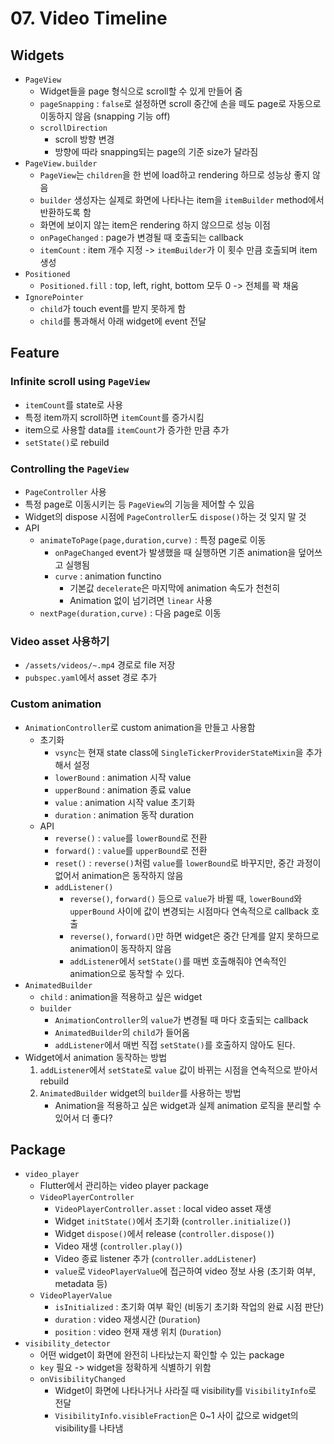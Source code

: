 # 07. Video Timeline

## Widgets

- `PageView`
  - Widget들을 page 형식으로 scroll할 수 있게 만들어 줌
  - `pageSnapping` : `false`로 설정하면 scroll 중간에 손을 떼도 page로 자동으로 이동하지 않음 (snapping 기능 off)
  - `scrollDirection`
    - scroll 방향 변경
    - 방향에 따라 snapping되는 page의 기준 size가 달라짐
- `PageView.builder`
  - `PageView`는 `children`을 한 번에 load하고 rendering 하므로 성능상 좋지 않음
  - `builder` 생성자는 실제로 화면에 나타나는 item을 `itemBuilder` method에서 반환하도록 함
  - 화면에 보이지 않는 item은 rendering 하지 않으므로 성능 이점
  - `onPageChanged` : page가 변경될 때 호출되는 callback
  - `itemCount` : item 개수 지정 -> `itemBuilder`가 이 횟수 만큼 호출되며 item 생성
- `Positioned`
  - `Positioned.fill` : top, left, right, bottom 모두 0 -> 전체를 꽉 채움
- `IgnorePointer`
  - `child`가 touch event를 받지 못하게 함
  - `child`를 통과해서 아래 widget에 event 전달

## Feature

### Infinite scroll using `PageView`

- `itemCount`를 state로 사용
- 특정 item까지 scroll하면 `itemCount`를 증가시킴
- item으로 사용할 data를 `itemCount`가 증가한 만큼 추가
- `setState()`로 rebuild

### Controlling the `PageView`

- `PageController` 사용
- 특정 page로 이동시키는 등 `PageView`의 기능을 제어할 수 있음
- Widget의 dispose 시점에 `PageController`도 `dispose()`하는 것 잊지 말 것
- API
  - `animateToPage(page,duration,curve)` : 특정 page로 이동
    - `onPageChanged` event가 발생했을 때 실행하면 기존 animation을 덮어쓰고 실행됨
    - `curve` : animation functino
      - 기본값 `decelerate`은 마지막에 animation 속도가 천천히
      - Animation 없이 넘기려면 `linear` 사용
  - `nextPage(duration,curve)` : 다음 page로 이동

### Video asset 사용하기

- `/assets/videos/~.mp4` 경로로 file 저장
- `pubspec.yaml`에서 asset 경로 추가

### Custom animation

- `AnimationController`로 custom animation을 만들고 사용함
  - 초기화
    - `vsync`는 현재 state class에 `SingleTickerProviderStateMixin`을 추가해서 설정
    - `lowerBound` : animation 시작 value
    - `upperBound` : animation 종료 value
    - `value` : animation 시작 value 초기화
    - `duration` : animation 동작 duration
  - API
    - `reverse()` : `value`를 `lowerBound`로 전환
    - `forward()` : `value`를 `upperBound`로 전환
    - `reset()` : `reverse()`처럼 `value`를 `lowerBound`로 바꾸지만, 중간 과정이 없어서 animation은 동작하지 않음
    - `addListener()`
      - `reverse()`, `forward()` 등으로 `value`가 바뀔 때, `lowerBound`와 `upperBound` 사이에 값이 변경되는 시점마다 연속적으로 callback 호출
      - `reverse()`, `forward()`만 하면 widget은 중간 단계를 알지 못하므로 animation이 동작하지 않음
      - `addListener`에서 `setState()`를 매번 호출해줘야 연속적인 animation으로 동작할 수 있다.
- `AnimatedBuilder`
  - `child` : animation을 적용하고 싶은 widget
  - `builder`
    - `AnimationController`의 `value`가 변경될 때 마다 호출되는 callback
    - `AnimatedBuilder`의 `child`가 들어옴
    - `addListener`에서 매번 직접 `setState()`를 호출하지 않아도 된다.
- Widget에서 animation 동작하는 방법
  1. `addListener`에서 `setState`로 `value` 값이 바뀌는 시점을 연속적으로 받아서 rebuild
  2. `AnimatedBuilder` widget의 `builder`를 사용하는 방법
     - Animation을 적용하고 싶은 widget과 실제 animation 로직을 분리할 수 있어서 더 좋다?

## Package

- `video_player`
  - Flutter에서 관리하는 video player package
  - `VideoPlayerController`
    - `VideoPlayerController.asset` : local video asset 재생
    - Widget `initState()`에서 초기화 (`controller.initialize()`)
    - Widget `dispose()`에서 release (`controller.dispose()`)
    - Video 재생 (`controller.play()`)
    - Video 종료 listener 추가 (`controller.addListener`)
    - `value`로 `VideoPlayerValue`에 접근하여 video 정보 사용 (초기화 여부, metadata 등)
  - `VideoPlayerValue`
    - `isInitialized` : 초기화 여부 확인 (비동기 초기화 작업의 완료 시점 판단)
    - `duration` : video 재생시간 (`Duration`)
    - `position` : video 현재 재생 위치 (`Duration`)
- `visibility_detector`
  - 어떤 widget이 화면에 완전히 나타났는지 확인할 수 있는 package
  - `key` 필요 -> widget을 정확하게 식별하기 위함
  - `onVisibilityChanged`
    - Widget이 화면에 나타나거나 사라질 때 visibility를 `VisibilityInfo`로 전달
    - `VisibilityInfo.visibleFraction`은 0~1 사이 값으로 widget의 visibility를 나타냄
